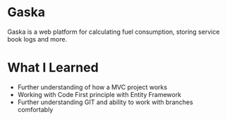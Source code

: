 # Gaska

Gaska is a web platform for calculating fuel consumption, storing service book logs and more.

# What I Learned

* Further understanding of how a MVC project works
* Working with Code First principle with Entity Framework
* Further understanding GIT and ability to work with branches comfortably
